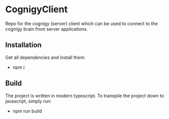 # CognigyClient
Repo for the cognigy (server) client which can be used 
to connect to the cognigy brain from server applications.

## Installation
Get all dependencies and install them:
* npm i

## Build
The project is written in modern typescript. To transpile
the project down to javascript, simply run:
* npm run build
